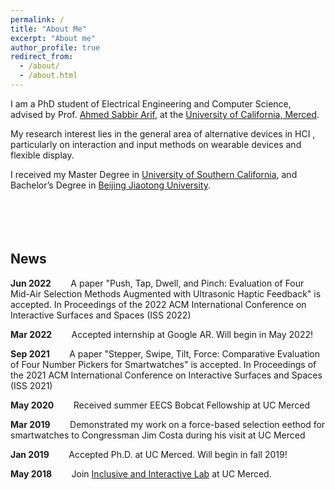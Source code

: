 ```yaml
---
permalink: /
title: "About Me"
excerpt: "About me"
author_profile: true
redirect_from: 
  - /about/
  - /about.html
---
```


I am a PhD student of Electrical Engineering and Computer Science, advised by Prof. [Ahmed Sabbir Arif](http://www.asarif.com/), at the [University of California, Merced](https://www.ucmerced.edu/).


My research interest lies in the general area of alternative devices in HCI , particularly on interaction and input methods on wearable devices and flexible display.

I received my Master Degree in [University of Southern California](https://www.usc.edu/), and Bachelor’s Degree in [Beijing Jiaotong University](http://en.njtu.edu.cn/).
<br/><br/><br/><br/><br/>

News
------
<p><b>Jun 2022</b>&nbsp;&nbsp;&nbsp;&nbsp;&nbsp;&nbsp;&nbsp;&nbsp;A paper "Push, Tap, Dwell, and Pinch: Evaluation of Four Mid-Air Selection Methods Augmented with Ultrasonic Haptic Feedback" is accepted. In Proceedings of the 2022 ACM International Conference on Interactive Surfaces and Spaces (ISS 2022)</p>
<p><b>Mar 2022</b>&nbsp;&nbsp;&nbsp;&nbsp;&nbsp;&nbsp;&nbsp;&nbsp;Accepted internship at Google AR. Will begin in May 2022!</p>
<p><b>Sep 2021</b>&nbsp;&nbsp;&nbsp;&nbsp;&nbsp;&nbsp;&nbsp;&nbsp;A paper "Stepper, Swipe, Tilt, Force: Comparative Evaluation of Four Number Pickers for Smartwatches" is accepted. In Proceedings of the 2021 ACM International Conference on Interactive Surfaces and Spaces (ISS 2021)</p>
<p><b>May 2020</b>&nbsp;&nbsp;&nbsp;&nbsp;&nbsp;&nbsp;&nbsp;&nbsp;Received summer EECS Bobcat Fellowship at UC Merced</p>
<p><b>Mar 2019</b>&nbsp;&nbsp;&nbsp;&nbsp;&nbsp;&nbsp;&nbsp;&nbsp;Demonstrated my work on a force-based selection eethod for smartwatches to Congressman Jim Costa during his visit at UC Merced</p>
<p><b>Jan 2019</b>&nbsp;&nbsp;&nbsp;&nbsp;&nbsp;&nbsp;&nbsp;&nbsp;Accepted Ph.D. at UC Merced. Will begin in fall 2019!
<p><b>May 2018</b>&nbsp;&nbsp;&nbsp;&nbsp;&nbsp;&nbsp;&nbsp;&nbsp;Join <a href="http://www.asarif.com/index.html">Inclusive and Interactive Lab</a> at UC Merced.</p>

  
